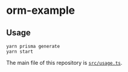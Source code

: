 # orm-example

## Usage

```
yarn prisma generate
yarn start
```

The main file of this repository is [`src/usage.ts`](https://github.com/prisma/orm-example/blob/master/src/usage.ts).
